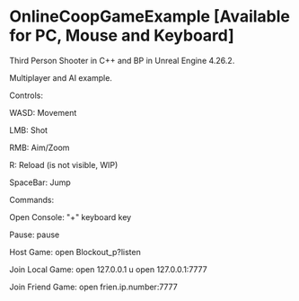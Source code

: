 # OnlineCoopGameExample [Available for PC, Mouse and Keyboard]
 
Third Person Shooter in C++ and BP in Unreal Engine 4.26.2.

Multiplayer and AI example.


Controls:

WASD: Movement

LMB:      Shot

RMB:      Aim/Zoom

R:        Reload (is not visible, WIP)

SpaceBar: Jump

Commands:

Open Console:     "+" keyboard key

Pause:            pause

Host Game:        open Blockout_p?listen

Join Local Game:  open 127.0.0.1 u open 127.0.0.1:7777

Join Friend Game: open frien.ip.number:7777
